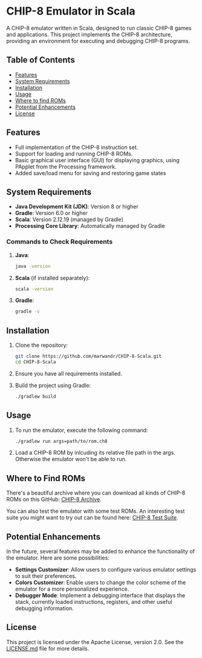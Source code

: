 # CHIP-8 Emulator in Scala

A CHIP-8 emulator written in Scala, designed to run classic CHIP-8 games and applications. 
This project implements the CHIP-8 architecture, providing an environment for executing and debugging CHIP-8 programs.

## Table of Contents

- [Features](#features)
- [System Requirements](#system-requirements)
- [Installation](#installation)
- [Usage](#usage)
- [Where to find ROMs](#where-to-find-roms)
- [Potential Enhancements](#potential-enhancements)
- [License](#license)

## Features

- Full implementation of the CHIP-8 instruction set.
- Support for loading and running CHIP-8 ROMs.
- Basic graphical user interface (GUI) for displaying graphics, using PApplet from the Processing framework.
- Added save/load menu for saving and restoring game states

## System Requirements

- **Java Development Kit (JDK)**: Version 8 or higher
- **Gradle**: Version 6.0 or higher
- **Scala**: Version 2.12.19 (managed by Gradle)
- **Processing Core Library**: Automatically managed by Gradle

### Commands to Check Requirements

1. **Java**:
   ```bash
   java -version
   ```
2. **Scala** (if installed separately):
   ```bash
   scala -version
   ```
3. **Gradle**:
   ```bash
   gradle -v
   ```

## Installation

1. Clone the repository:
   ```bash
   git clone https://github.com/marwandr/CHIP-8-Scala.git
   cd CHIP-8-Scala
   ```

2. Ensure you have all requirements installed.

3. Build the project using Gradle:
   ```bash
   ./gradlew build
   ```

## Usage

1. To run the emulator, execute the following command:
   ```bash
   ./gradlew run args=path/to/rom.ch8
   ```
2. Load a CHIP-8 ROM by inlcuding its relative file path in the args. Otherwise the emulator won't be able to run.


## Where to Find ROMs

There's a beautiful archive where you can download all kinds of CHIP-8 ROMs on this GitHub: [CHIP-8 Archive](https://johnearnest.github.io/chip8Archive/).

You can also test the emulator with some test ROMs. An interesting test suite you might want to try out can be found here: [CHIP-8 Test Suite](https://github.com/Timendus/chip8-test-suite).


## Potential Enhancements

In the future, several features may be added to enhance the functionality of the emulator. Here are some possibilities:

- **Settings Customizer**: Allow users to configure various emulator settings to suit their preferences.
- **Colors Customizer**: Enable users to change the color scheme of the emulator for a more personalized experience.
- **Debugger Mode**: Implement a debugging interface that displays the stack, currently loaded instructions, registers, and other useful debugging information.

## License

This project is licensed under the Apache License, version 2.0. See the [LICENSE.md](LICENSE.md) file for more details.
